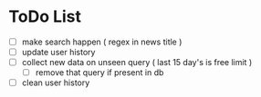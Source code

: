 # ToDo List

- [ ] make search happen ( regex in news title )
- [ ] update user history
- [ ] collect new data on unseen query ( last 15 day's is free limit )
  - [ ] remove that query if present in db
- [ ] clean user history